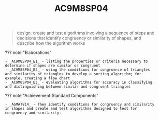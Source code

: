﻿---
tags: australian-curriculum
title: AC9M8SP04
type: note
---
> design, create and test algorithms involving a sequence of steps and decisions that identify congruency or similarity of shapes, and describe how the algorithm works

??? note "Elaborations"

	- _AC9M8SP04_E1_ - listing the properties or criteria necessary to determine if shapes are similar or congruent
	- _AC9M8SP04_E2_ - using the conditions for congruence of triangles and similarity of triangles to develop a sorting algorithm; for example, creating a flow chart
	- _AC9M8SP04_E3_ - evaluating algorithms for accuracy in classifying and distinguishing between similar and congruent triangles
??? note "Achievement Standard Components"

	- _ASMAT814_ - They identify conditions for congruency and similarity in shapes and create and test algorithms designed to test for congruency and similarity.